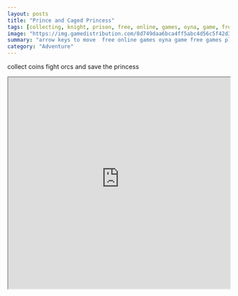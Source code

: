 ```yaml
---
layout: posts
title: "Prince and Caged Princess"
tags: [collecting, knight, prison, free, online, games, oyna, game, free, games, play, play, games]
image: "https://img.gamedistribution.com/8d749daa6bca4ff5abc4d56c5f42d36b.jpg"
summary: "arrow keys to move  free online games oyna game free games play play games"
category: "Adventure"
---
```


collect coins fight orcs and save the princess

<iframe width="100%" height="480px;" src="https://html5.gamedistribution.com/8d749daa6bca4ff5abc4d56c5f42d36b/"></iframe>